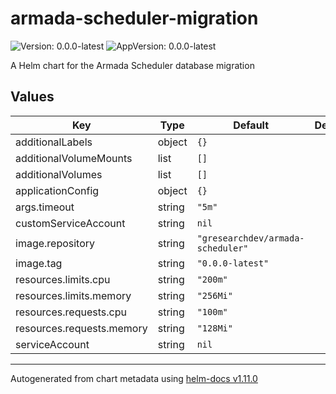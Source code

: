 # armada-scheduler-migration

![Version: 0.0.0-latest](https://img.shields.io/badge/Version-0.0.0--latest-informational?style=flat-square) ![AppVersion: 0.0.0-latest](https://img.shields.io/badge/AppVersion-0.0.0--latest-informational?style=flat-square)

A Helm chart for the Armada Scheduler database migration

## Values

| Key | Type | Default | Description |
|-----|------|---------|-------------|
| additionalLabels | object | `{}` |  |
| additionalVolumeMounts | list | `[]` |  |
| additionalVolumes | list | `[]` |  |
| applicationConfig | object | `{}` |  |
| args.timeout | string | `"5m"` |  |
| customServiceAccount | string | `nil` |  |
| image.repository | string | `"gresearchdev/armada-scheduler"` |  |
| image.tag | string | `"0.0.0-latest"` |  |
| resources.limits.cpu | string | `"200m"` |  |
| resources.limits.memory | string | `"256Mi"` |  |
| resources.requests.cpu | string | `"100m"` |  |
| resources.requests.memory | string | `"128Mi"` |  |
| serviceAccount | string | `nil` |  |

----------------------------------------------
Autogenerated from chart metadata using [helm-docs v1.11.0](https://github.com/norwoodj/helm-docs/releases/v1.11.0)

